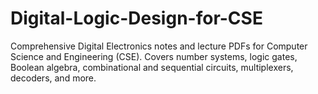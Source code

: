# Digital-Logic-Design-for-CSE
Comprehensive Digital Electronics notes and lecture PDFs for Computer Science and Engineering (CSE). Covers number systems, logic gates, Boolean algebra, combinational and sequential circuits, multiplexers, decoders, and more.
